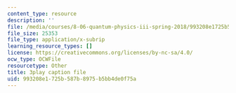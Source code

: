 ```yaml
---
content_type: resource
description: ''
file: /media/courses/8-06-quantum-physics-iii-spring-2018/993208e1725b587b8975b5bb4de0f75a_oyU5uvPqzkE.vtt
file_size: 25353
file_type: application/x-subrip
learning_resource_types: []
license: https://creativecommons.org/licenses/by-nc-sa/4.0/
ocw_type: OCWFile
resourcetype: Other
title: 3play caption file
uid: 993208e1-725b-587b-8975-b5bb4de0f75a
---
```

